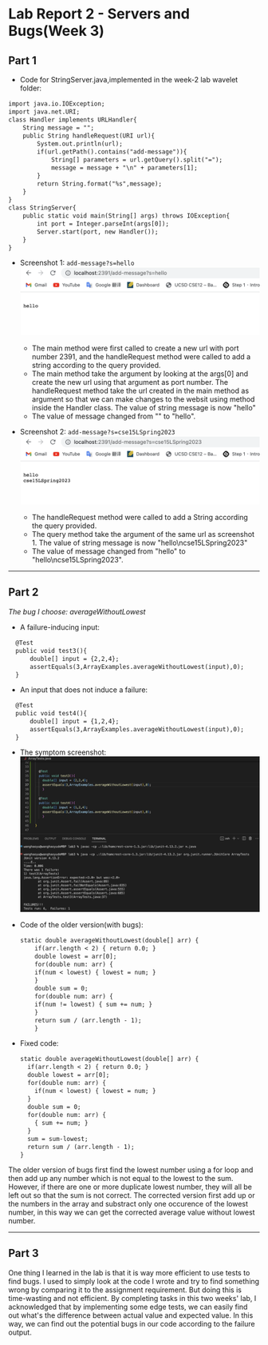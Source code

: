 # **Lab Report 2 - Servers and Bugs(Week 3)**

## **Part 1**
* Code for StringServer.java,implemented in the week-2 lab wavelet folder:
```
import java.io.IOException;
import java.net.URI;
class Handler implements URLHandler{
    String message = "";
    public String handleRequest(URI url){
        System.out.println(url);
        if(url.getPath().contains("add-message")){
            String[] parameters = url.getQuery().split("=");
            message = message + "\n" + parameters[1];
        }
        return String.format("%s",message);
    }
}
class StringServer{
    public static void main(String[] args) throws IOException{
        int port = Integer.parseInt(args[0]);
        Server.start(port, new Handler());
    }
}
```

* Screenshot 1: `add-message?s=hello`
![Image](screenshot1.png)
    * The main method were first called to create a new url with port number 2391, and the handleRequest method were called to add a string according to         the query provided. 
    * The main method take the argument by looking at the args[0] and create the new url using that argument as port number. The handleRequest method take       the url created in the main method as argument so that we can make changes to the websit using method inside the Handler class. The value of string         message is now "hello"
    * The value of message changed from "" to "hello".

* Screenshot 2: `add-message?s=cse15LSpring2023`
![Image](screenshot2.png)
    * The handleRequest method were called to add a String according the query provided.
    * The query method take the argument of the same url as screenshot 1. The value of string message is now "hello\ncse15LSpring2023"
    * The value of message changed from "hello" to "hello\ncse15LSpring2023".
***
## **Part 2**
*The bug I choose: averageWithoutLowest*

  * A failure-inducing input:
  ```
    @Test
    public void test3(){
        double[] input = {2,2,4};
        assertEquals(3,ArrayExamples.averageWithoutLowest(input),0);
    }
  ```
  * An input that does not induce a failure:
  ```
    @Test
    public void test4(){
        double[] input = {1,2,4};
        assertEquals(3,ArrayExamples.averageWithoutLowest(input),0);
    }
  ```
  * The symptom screenshot:
   ![Image](picture1.png)

  * Code of the older version(with bugs):
    ```
    static double averageWithoutLowest(double[] arr) {
        if(arr.length < 2) { return 0.0; }
        double lowest = arr[0];
        for(double num: arr) {
        if(num < lowest) { lowest = num; }
        }
        double sum = 0;
        for(double num: arr) {
        if(num != lowest) { sum += num; }
        }
        return sum / (arr.length - 1);
        }
    ```

  * Fixed code:
    ```
    static double averageWithoutLowest(double[] arr) {
      if(arr.length < 2) { return 0.0; }
      double lowest = arr[0];
      for(double num: arr) {
        if(num < lowest) { lowest = num; }
      }
      double sum = 0;
      for(double num: arr) {
        { sum += num; }
      }
      sum = sum-lowest;
      return sum / (arr.length - 1);
    }
    ```
  The older version of bugs first find the lowest number using a for loop and then add up any number which is not equal to the lowest to the sum. However, if there are one or more duplicate lowest number, they will all be left out so that the sum is not correct. The corrected version first add up or the numbers in the array and substract only one occurence of the lowest number, in this way we can get the corrected average value without lowest number.
***
## **Part 3**
  One thing I learned in the lab is that it is way more efficient to use tests to find bugs. I used to simply look at the code I wrote and try to find       something wrong by comparing it to the assignment requirement. But doing this is time-wasting and not efficient. By completing tasks in this two weeks'   lab, I acknowledged that by implementing some edge tests, we can easily find out what's the difference between actual value and expected value. In this   way, we can find out the potential bugs in our code according to the failure output.
        
   
   
  
  
    





